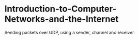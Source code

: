 # Introduction-to-Computer-Networks-and-the-Internet

Sending packets over UDP, using a sender, channel and receiver
